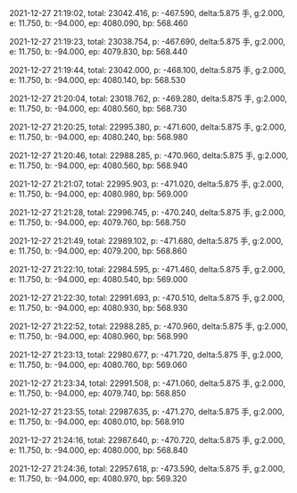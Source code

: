 2021-12-27 21:19:02, total: 23042.416, p: -467.590, delta:5.875 手, g:2.000, e: 11.750, b: -94.000, ep: 4080.090, bp: 568.460

2021-12-27 21:19:23, total: 23038.754, p: -467.690, delta:5.875 手, g:2.000, e: 11.750, b: -94.000, ep: 4079.830, bp: 568.440

2021-12-27 21:19:44, total: 23042.000, p: -468.100, delta:5.875 手, g:2.000, e: 11.750, b: -94.000, ep: 4080.140, bp: 568.530

2021-12-27 21:20:04, total: 23018.762, p: -469.280, delta:5.875 手, g:2.000, e: 11.750, b: -94.000, ep: 4080.560, bp: 568.730

2021-12-27 21:20:25, total: 22995.380, p: -471.600, delta:5.875 手, g:2.000, e: 11.750, b: -94.000, ep: 4080.240, bp: 568.980

2021-12-27 21:20:46, total: 22988.285, p: -470.960, delta:5.875 手, g:2.000, e: 11.750, b: -94.000, ep: 4080.560, bp: 568.940

2021-12-27 21:21:07, total: 22995.903, p: -471.020, delta:5.875 手, g:2.000, e: 11.750, b: -94.000, ep: 4080.980, bp: 569.000

2021-12-27 21:21:28, total: 22996.745, p: -470.240, delta:5.875 手, g:2.000, e: 11.750, b: -94.000, ep: 4079.760, bp: 568.750

2021-12-27 21:21:49, total: 22989.102, p: -471.680, delta:5.875 手, g:2.000, e: 11.750, b: -94.000, ep: 4079.200, bp: 568.860

2021-12-27 21:22:10, total: 22984.595, p: -471.460, delta:5.875 手, g:2.000, e: 11.750, b: -94.000, ep: 4080.540, bp: 569.000

2021-12-27 21:22:30, total: 22991.693, p: -470.510, delta:5.875 手, g:2.000, e: 11.750, b: -94.000, ep: 4080.930, bp: 568.930

2021-12-27 21:22:52, total: 22988.285, p: -470.960, delta:5.875 手, g:2.000, e: 11.750, b: -94.000, ep: 4080.960, bp: 568.990

2021-12-27 21:23:13, total: 22980.677, p: -471.720, delta:5.875 手, g:2.000, e: 11.750, b: -94.000, ep: 4080.760, bp: 569.060

2021-12-27 21:23:34, total: 22991.508, p: -471.060, delta:5.875 手, g:2.000, e: 11.750, b: -94.000, ep: 4079.740, bp: 568.850

2021-12-27 21:23:55, total: 22987.635, p: -471.270, delta:5.875 手, g:2.000, e: 11.750, b: -94.000, ep: 4080.010, bp: 568.910

2021-12-27 21:24:16, total: 22987.640, p: -470.720, delta:5.875 手, g:2.000, e: 11.750, b: -94.000, ep: 4080.000, bp: 568.840

2021-12-27 21:24:36, total: 22957.618, p: -473.590, delta:5.875 手, g:2.000, e: 11.750, b: -94.000, ep: 4080.970, bp: 569.320